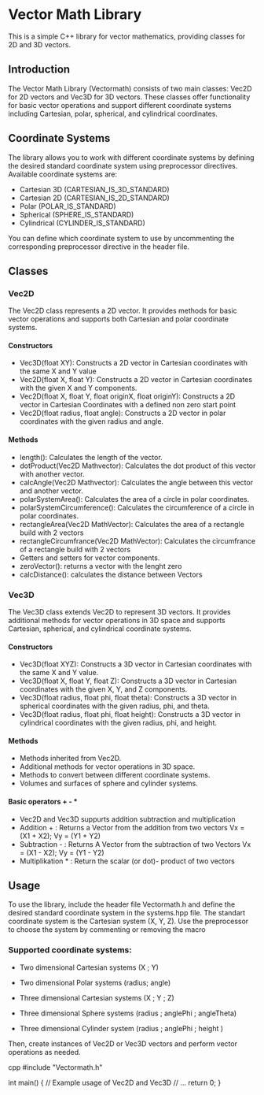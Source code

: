 # Vector Math Library

This is a simple C++ library for vector mathematics, providing classes for 2D and 3D vectors.

## Introduction

The Vector Math Library (Vectormath) consists of two main classes: Vec2D for 2D vectors and Vec3D for 3D vectors. These classes offer functionality for basic vector operations and support different coordinate systems including Cartesian, polar, spherical, and cylindrical coordinates.

## Coordinate Systems

The library allows you to work with different coordinate systems by defining the desired standard coordinate system using preprocessor directives. Available coordinate systems are:

- Cartesian 3D (CARTESIAN_IS_3D_STANDARD)
- Cartesian 2D (CARTESIAN_IS_2D_STANDARD)
- Polar (POLAR_IS_STANDARD)
- Spherical (SPHERE_IS_STANDARD)
- Cylindrical (CYLINDER_IS_STANDARD)

You can define which coordinate system to use by uncommenting the corresponding preprocessor directive in the header file.

## Classes

### Vec2D

The Vec2D class represents a 2D vector. It provides methods for basic vector operations and supports both Cartesian and polar coordinate systems.

#### Constructors
- Vec3D(float XY): Constructs a 2D vector in Cartesian coordinates with the same X and Y value
- Vec2D(float X, float Y): Constructs a 2D vector in Cartesian coordinates with the given X and Y components.
- Vec2D(float X, float Y, float originX, float originY): Constructs a 2D vector in Cartesian Coordinates with a defined non zero start point
- Vec2D(float radius, float angle): Constructs a 2D vector in polar coordinates with the given radius and angle.

#### Methods

- length(): Calculates the length of the vector.
- dotProduct(Vec2D Mathvector): Calculates the dot product of this vector with another vector.
- calcAngle(Vec2D Mathvector): Calculates the angle between this vector and another vector.
- polarSystemArea(): Calculates the area of a circle in polar coordinates.
- polarSystemCircumference(): Calculates the circumference of a circle in polar coordinates.
- rectangleArea(Vec2D MathVector): Calculates the area of a rectangle build with 2 vectors
- rectangleCircumfrance(Vec2D MathVector): Calculates the circumfrance of a rectangle build with 2 vectors
- Getters and setters for vector components.
- zeroVector(): returns a vector with the lenght zero
- calcDistance(): calculates the distance between Vectors

### Vec3D

The Vec3D class extends Vec2D to represent 3D vectors. It provides additional methods for vector operations in 3D space and supports Cartesian, spherical, and cylindrical coordinate systems.

#### Constructors
- Vec3D(float XYZ): Constructs a 3D vector in Cartesian coordinates with the same X and Y value.
- Vec3D(float X, float Y, float Z): Constructs a 3D vector in Cartesian coordinates with the given X, Y, and Z components.
- Vec3D(float radius, float phi, float theta): Constructs a 3D vector in spherical coordinates with the given radius, phi, and theta.
- Vec3D(float radius, float phi, float height): Constructs a 3D vector in cylindrical coordinates with the given radius, phi, and height.

#### Methods
- Methods inherited from Vec2D.
- Additional methods for vector operations in 3D space.
- Methods to convert between different coordinate systems.
- Volumes and surfaces of sphere and cylinder systems.

#### Basic operators + - *

- Vec2D and Vec3D suppurts addition subtraction and multiplication
- Addition + : Returns a Vector from the addition from two vectors Vx = (X1 + X2); Vy = (Y1 + Y2)
- Subtraction - : Returns A Vector from the subtraction of two Vectors Vx = (X1 - X2); Vy = (Y1 - Y2)
- Multiplikation * : Return the scalar (or dot)- product of two vectors 


## Usage

 To use the library, include the header file Vectormath.h and define the desired standard coordinate system in the systems.hpp file.
 The standart coordinate system is the Cartesian system (X, Y, Z).
 Use the preprocessor to choose the system by commenting or removing the macro

### Supported coordinate systems:

- Two dimensional Cartesian systems (X ; Y)
- Two dimensional Polar systems     (radius; angle)
  
- Three dimensional Cartesian systems (X ; Y ; Z)
- Three dimensional Sphere systems    (radius ; anglePhi ; angleTheta)
- Three dimensional Cylinder system   (radius ; anglePhi ;   height  )

 Then, create instances of Vec2D or Vec3D vectors and perform vector operations as needed.

cpp
#include "Vectormath.h"

int main() {
    // Example usage of Vec2D and Vec3D
    // ...
    return 0;
}
